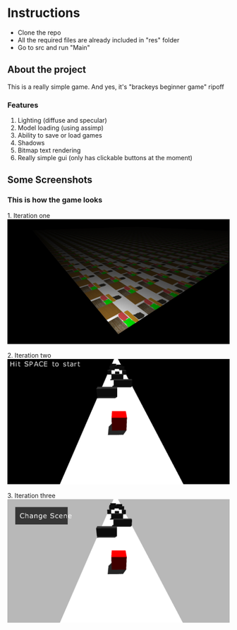 # Instructions

- Clone the repo
- All the required files are already included in "res" folder
- Go to src and run "Main"

## About the project

This is a really simple game. And yes, it's "brackeys beginner game" ripoff

### Features

1. Lighting (diffuse and specular)
2. Model loading (using assimp)
3. Ability to save or load games
4. Shadows
5. Bitmap text rendering
6. Really simple gui (only has clickable buttons at the moment)

## Some Screenshots

### This is how the game looks

<p>
    1. Iteration one
    <img src="res/screenshots/Demo.png"/>
</p>
<p>
    2. Iteration two
    <img src="res/screenshots/Demo1.png"/>
</p>
<p>
    3. Iteration three
    <img src="res/screenshots/Demo2.png"/>
</p>